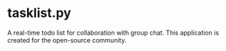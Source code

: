 tasklist.py
===========

A real-time todo list for collaboration with group chat. This application is created for the open-source community. 
